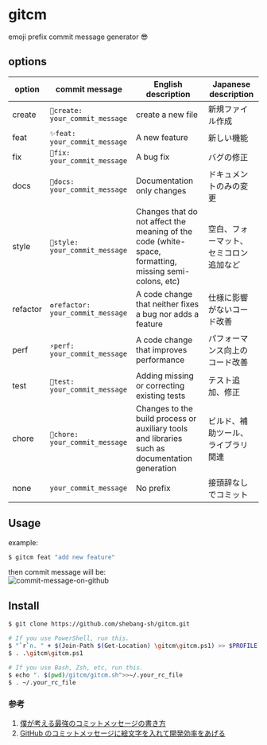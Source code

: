 # gitcm

emoji prefix commit message generator :sunglasses:

## options

| option   | commit message                    | English description                                                                                    | Japanese description                   |
| -------- | --------------------------------- | ------------------------------------------------------------------------------------------------------ | -------------------------------------- |
| create   | `🌱create: your_commit_message`   | create a new file                                                                                      | 新規ファイル作成                       |
| feat     | `✨feat: your_commit_message`     | A new feature                                                                                          | 新しい機能                             |
| fix      | `🐛fix: your_commit_message`      | A bug fix                                                                                              | バグの修正                             |
| docs     | `📝docs: your_commit_message`     | Documentation only changes                                                                             | ドキュメントのみの変更                 |
| style    | `💄style: your_commit_message`    | Changes that do not affect the meaning of the code (white-space, formatting, missing semi-colons, etc) | 空白、フォーマット、セミコロン追加など |
| refactor | `♻️refactor: your_commit_message` | A code change that neither fixes a bug nor adds a feature                                              | 仕様に影響がないコード改善             |
| perf     | `⚡️perf: your_commit_message`    | A code change that improves performance                                                                | パフォーマンス向上のコード改善         |
| test     | `🚨test: your_commit_message`     | Adding missing or correcting existing tests                                                            | テスト追加、修正                       |
| chore    | `🔧chore: your_commit_message`    | Changes to the build process or auxiliary tools and libraries such as documentation generation         | ビルド、補助ツール、ライブラリ関連     |
| none     | `your_commit_message`             | No prefix                                                                                              | 接頭辞なしでコミット                   |

## Usage

example:

```sh
$ gitcm feat "add new feature"
```

then commit message will be:  
![commit-message-on-github](https://user-images.githubusercontent.com/63878044/163709738-40bd9464-9e33-4962-bb54-b99be97fc208.png)

## Install

```sh
$ git clone https://github.com/shebang-sh/gitcm.git

# If you use PowerShell, run this.
$ "`r`n. " + $(Join-Path $(Get-Location) \gitcm\gitcm.ps1) >> $PROFILE
$ . .\gitcm\gitcm.ps1

# If you use Bash, Zsh, etc, run this.
$ echo ". $(pwd)/gitcm/gitcm.sh">>~/.your_rc_file
$ . ~/.your_rc_file
```

### 参考

1. [僕が考える最強のコミットメッセージの書き方](https://qiita.com/konatsu_p/items/dfe199ebe3a7d2010b3e)
2. [GitHub のコミットメッセージに絵文字を入れて開発効率をあげる](https://qiita.com/Jung0/items/0a9a7a97a2c17f92d3c5)
